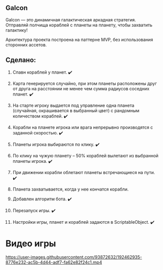 ## Galcon

Galcon — это динамичная галактическая аркадная стратегия. Отправляй полчища кораблей с планеты на планету, чтобы захватить галактику!

Архитектура проекта построена на паттерне MVP, без использования сторонних ассетов.  




## Сделано:

1) Спавн кораблей у планет. :heavy_check_mark:

2) Карта генерируется случайно, при этом планеты расположены друг от друга на
расстоянии не менее чем сумма радиусов соседних планет. :heavy_check_mark:

3) На старте игроку выдается под управление одна планета (случайная,
окрашивается в выбранный цвет) с рандомным количеством кораблей. :heavy_check_mark:

4) Корабли на планете игрока или врага непрерывно производятся с заданной скоростью. :heavy_check_mark:

5) Планеты игрока выбираются по клику. :heavy_check_mark:

5) По клику на чужую планету – 50% кораблей вылетают из выбранной планеты игрока. :heavy_check_mark:

6) При движении корабли облетают планеты встречающиеся на пути. :heavy_check_mark:

7) Планета захватывается, когда у нее кончатся корабли.

8) Добавлен алгоритм бота. :heavy_check_mark:

9) Перезапуск игры. :heavy_check_mark:

10) Настройки игры, планет и кораблей задаются в ScriptableObject. :heavy_check_mark:



# Видео игры


https://user-images.githubusercontent.com/93872632/192462935-8776e232-ac5b-4d44-adf7-fa62e82f24c1.mp4




